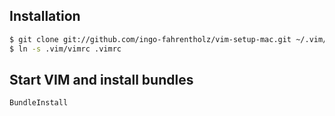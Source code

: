 ## Installation

```bash
$ git clone git://github.com/ingo-fahrentholz/vim-setup-mac.git ~/.vim/
$ ln -s .vim/vimrc .vimrc
```

## Start VIM and install bundles 
```bash
BundleInstall
```
